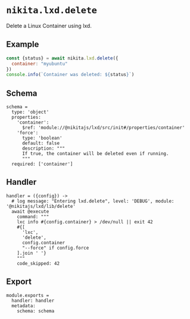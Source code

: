 
# `nikita.lxd.delete`

Delete a Linux Container using lxd.

## Example

```js
const {status} = await nikita.lxd.delete({
  container: "myubuntu"
})
console.info(`Container was deleted: ${status}`)
```

## Schema

    schema =
      type: 'object'
      properties:
        'container':
          $ref: 'module://@nikitajs/lxd/src/init#/properties/container'
        'force':
          type: 'boolean'
          default: false
          description: """
          If true, the container will be deleted even if running.
          """
      required: ['container']

## Handler

    handler = ({config}) ->
      # log message: "Entering lxd.delete", level: 'DEBUG', module: '@nikitajs/lxd/lib/delete'
      await @execute
        command: """
        lxc info #{config.container} > /dev/null || exit 42
        #{[
          'lxc',
          'delete',
          config.container
          "--force" if config.force
        ].join ' '}
        """
        code_skipped: 42

## Export

    module.exports =
      handler: handler
      metadata:
        schema: schema
